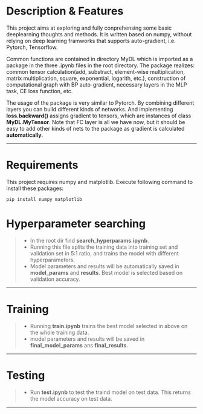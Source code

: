 
# Description & Features

This project aims at exploring and fully conprehensing some basic deeplearning thoughts and methods. It is written based on numpy, without relying on deep learning framworks that supports auto-gradient, i.e. Pytorch, Tensorflow.

Common functions are contained in directory MyDL which is imported as a package in the three .ipynb files in the root directory. The package realizes: common tensor calculation(add, substract, element-wise multiplication, matrix multiplication, square, exponential, logarith, etc.), construction of computational graph with BP auto-gradient, necessary layers in the MLP task, CE loss function, etc.

The usage of the package is very similar to Pytorch. By combining different layers you can build different kinds of networks. And implementing **loss.backward()** assigns gradient to tensors, which are instances of class **MyDL.MyTensor**. Note that FC layer is all we have now, but it should be easy to add other kinds of nets to the package as gradient is calculated **automatically**.

***

# Requirements

This project requires numpy and matplotlib. Execute following command to install these packages:

```cmd
pip install numpy matplotlib
```

# Hyperparameter searching

> - In the root dir find **search_hyperparams.ipynb**.
> - Running this file splits the training data into training set and validation set in 5:1 ratio, and trains the model with different hyperparameters.
> - Model parameters and results will be automatically saved in **model_params** and **results**. Best model is selected based on validation accuracy.

***

# Training

> - Running **train.ipynb** trains the best model selected in above on the whole training data.
> - model parameters and results will be saved in **final_model_params** ans **final_results**.

***

# Testing

> - Run **test.ipynb** to test the traind model on test data. This returns the model accuracy on test data.

***
